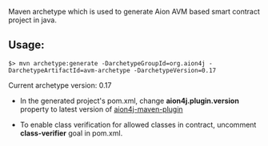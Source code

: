 Maven archetype which is used to generate Aion AVM based smart contract project in java.

## Usage:

```
$> mvn archetype:generate -DarchetypeGroupId=org.aion4j -DarchetypeArtifactId=avm-archetype -DarchetypeVersion=0.17
```

Current archetype version: 0.17

- In the generated project's pom.xml, change **aion4j.plugin.version** property to latest version of [aion4j-maven-plugin](https://github.com/satran004/aion4j-maven-plugin)

- To enable class verification for allowed classes in contract, uncomment **class-verifier** goal in pom.xml.
